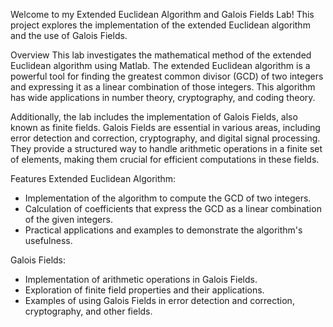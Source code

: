 Welcome to my Extended Euclidean Algorithm and Galois Fields Lab! This project explores the implementation of the extended Euclidean algorithm and the use of Galois Fields.

Overview
This lab investigates the mathematical method of the extended Euclidean algorithm using Matlab. The extended Euclidean algorithm is a powerful tool for finding the greatest common divisor (GCD) of two integers and expressing it as a linear combination of those integers. This algorithm has wide applications in number theory, cryptography, and coding theory.

Additionally, the lab includes the implementation of Galois Fields, also known as finite fields. Galois Fields are essential in various areas, including error detection and correction, cryptography, and digital signal processing. They provide a structured way to handle arithmetic operations in a finite set of elements, making them crucial for efficient computations in these fields.

Features
Extended Euclidean Algorithm:

- Implementation of the algorithm to compute the GCD of two integers.
- Calculation of coefficients that express the GCD as a linear combination of the given integers.
- Practical applications and examples to demonstrate the algorithm's usefulness.

Galois Fields:

- Implementation of arithmetic operations in Galois Fields.
- Exploration of finite field properties and their applications.
- Examples of using Galois Fields in error detection and correction, cryptography, and other fields.
